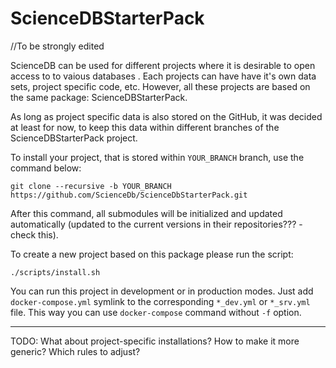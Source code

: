 # ScienceDBStarterPack

//To be strongly edited

ScienceDB can be used for different projects where it is desirable to open access to to vaious databases . 
Each projects can have have it's own data sets, project specific code, etc. However, 
all these projects are based on the same package: ScienceDBStarterPack.

As long as project specific data is also stored on the GitHub, it was decided at least for now, 
to keep this data within different branches of the ScienceDBStarterPack project.    

To install your project, that is stored within `YOUR_BRANCH` branch, use the command below: 

```
git clone --recursive -b YOUR_BRANCH https://github.com/ScienceDb/ScienceDbStarterPack.git
```

After this command, all submodules will be initialized and updated automatically (updated to the current 
versions in their repositories??? - check this).


To create a new project based on this package please run the script:
```
./scripts/install.sh
```

You can run this project in development or in production modes. Just add 
`docker-compose.yml` symlink to the corresponding `*_dev.yml` or `*_srv.yml` file.
This way you can use `docker-compose` command without `-f` option.


*****
TODO: What about project-specific installations? How to make it more generic?
Which rules to adjust? 

